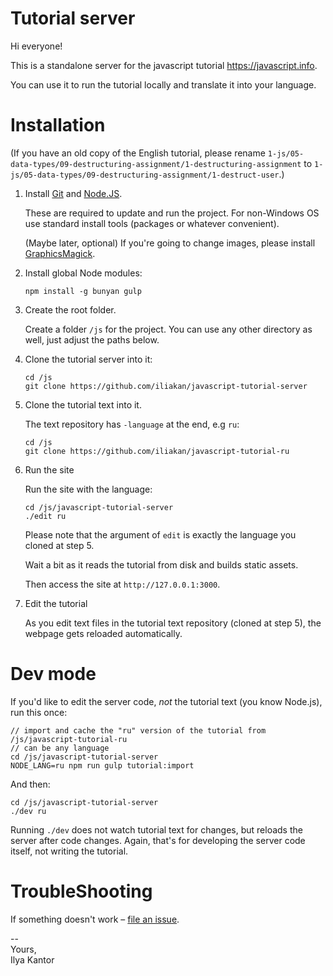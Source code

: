 # Tutorial server

Hi everyone!

This is a standalone server for the javascript tutorial https://javascript.info.

You can use it to run the tutorial locally and translate it into your language.

# Installation

(If you have an old copy of the English tutorial, please rename `1-js/05-data-types/09-destructuring-assignment/1-destructuring-assignment` to `1-js/05-data-types/09-destructuring-assignment/1-destruct-user`.)


1. Install [Git](https://git-scm.com/downloads) and [Node.JS](https://nodejs.org).

    These are required to update and run the project.
    For non-Windows OS use standard install tools (packages or whatever convenient).
    
    (Maybe later, optional) If you're going to change images, please install [GraphicsMagick](http://www.graphicsmagick.org/).

2. Install global Node modules:

    ```
    npm install -g bunyan gulp
    ```

3. Create the root folder.

    Create a folder `/js` for the project. You can use any other directory as well, just adjust the paths below.

4. Clone the tutorial server into it:

    ```
    cd /js
    git clone https://github.com/iliakan/javascript-tutorial-server
    ```

5. Clone the tutorial text into it.

    The text repository has `-language` at the end, e.g `ru`:
    ```
    cd /js
    git clone https://github.com/iliakan/javascript-tutorial-ru
    ```

6. Run the site

    Run the site with the language:
    ```
    cd /js/javascript-tutorial-server
    ./edit ru
    ```

    Please note that the argument of `edit` is exactly the language you cloned at step 5.
    
    Wait a bit as it reads the tutorial from disk and builds static assets.

    Then access the site at `http://127.0.0.1:3000`.

7. Edit the tutorial

    As you edit text files in the tutorial text repository (cloned at step 5), 
    the webpage gets reloaded automatically. 
    
    
# Dev mode

If you'd like to edit the server code, *not* the tutorial text (you know Node.js), run this once:

```
// import and cache the "ru" version of the tutorial from /js/javascript-tutorial-ru
// can be any language 
cd /js/javascript-tutorial-server
NODE_LANG=ru npm run gulp tutorial:import
``` 
    
And then:

```
cd /js/javascript-tutorial-server
./dev ru
```

Running `./dev` does not watch tutorial text for changes, but reloads the server after code changes. 
Again, that's for developing the server code itself, not writing the tutorial.
    
# TroubleShooting

If something doesn't work – [file an issue](https://github.com/iliakan/javascript-tutorial-server/issues/new).

--  
Yours,  
Ilya Kantor 